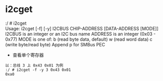 # i2cget

:/ #  i2cget                                                              
Usage: i2cget [-f] [-y] I2CBUS CHIP-ADDRESS [DATA-ADDRESS [MODE]]
  I2CBUS is an integer or an I2C bus name
  ADDRESS is an integer (0x03 - 0x77)
  MODE is one of:
    b (read byte data, default)
    w (read word data)
    c (write byte/read byte)
    Append p for SMBus PEC

- 查看单个寄存器
```shell
以：总线 3 上 0x43 0x01 为例
:/ # i2cget -f -y 3 0x43 0x01                                          
0xa0
```
